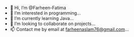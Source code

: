 - 👋 Hi, I’m @Farheen-Fatima
- 👀 I’m interested in programming...
- 🌱 I’m currently learning Java...
- 💞️ I’m looking to collaborate on projects...
- 📫 Contact me by email at farheenaslam76@gmail.com...

<!---
Farheen-Fatima/Farheen-Fatima is a ✨ special ✨ repository because its `README.md` (this file) appears on your GitHub profile.
You can click the Preview link to take a look at your changes.
--->
